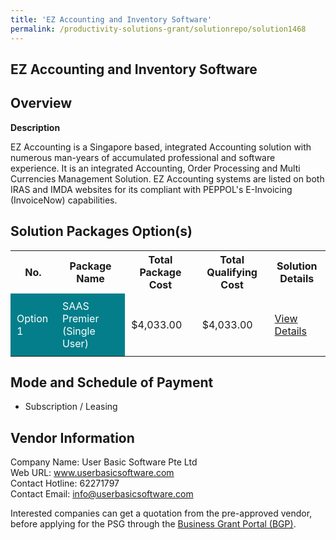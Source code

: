 ```yaml
---
title: 'EZ Accounting and Inventory Software'
permalink: /productivity-solutions-grant/solutionrepo/solution1468
---
```


## EZ Accounting and Inventory Software

## Overview

**Description**

EZ Accounting is a Singapore based, integrated Accounting solution with numerous man-years of accumulated professional and software experience. It is an integrated Accounting, Order Processing and Multi Currencies Management Solution.  EZ Accounting systems are listed on both IRAS and IMDA websites for its compliant with PEPPOL's E-Invoicing (InvoiceNow) capabilities.

## Solution Packages Option(s)

<table>
<tr>
<th><b>No.</b></th>
<th><b>Package Name</b></th>
<th><b>Total Package Cost</b></th>
<th><b>Total Qualifying Cost</b></th>
<th><b>Solution Details</b></th>
</tr>
<tr>
<td style='padding: 10px; background-color: #037E8A; color: #FFFFFF;'>Option 1</td>
<td style='padding: 10px; background-color: #037E8A; color: #FFFFFF;'>SAAS Premier (Single User)</td>
<td style='padding: 10px;'>$4,033.00</td>
<td style='padding: 10px;'>$4,033.00</td>
<td style='padding: 10px;'><a href='/images/psg/User_Basic_Desensitised_Annex_3_Part_1.pdf' target='_blank'>View Details</a></td>
</tr>
</table>

## Mode and Schedule of Payment

 - Subscription / Leasing

## Vendor Information

 Company Name: User Basic Software Pte Ltd<br>Web URL: www.userbasicsoftware.com <br>Contact Hotline: 62271797 <br>Contact Email: info@userbasicsoftware.com <br>

Interested companies can get a quotation from the pre-approved vendor, before applying for the PSG through the <a href='https://www.businessgrants.gov.sg/' target='_blank' rel='noopener'>Business Grant Portal (BGP)</a>.

<script src="/jquery/resize-tables.js"></script>
